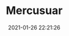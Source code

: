 ---
title: "Mercusuar"
date: 2021-01-26 22:21:26
description: 'Mercusuar menyinari dingin samudera.'
image: 'https://i.postimg.cc/85qsdyQs/IMG-20201114-175505.jpg'
categories: realisme
artist: 'Gallery teplok.id'
instagram: 'dian_djoyo'
---
